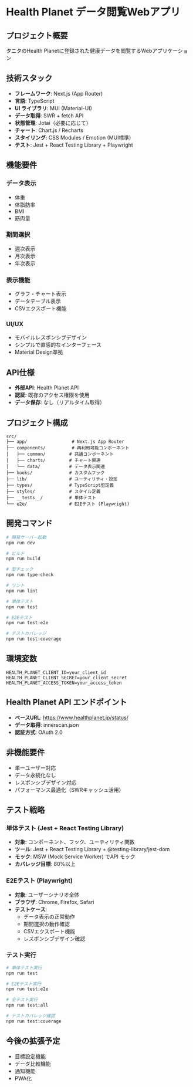 # Health Planet データ閲覧Webアプリ

## プロジェクト概要
タニタのHealth Planetに登録された健康データを閲覧するWebアプリケーション

## 技術スタック
- **フレームワーク**: Next.js (App Router)
- **言語**: TypeScript
- **UI ライブラリ**: MUI (Material-UI)
- **データ取得**: SWR + fetch API
- **状態管理**: Jotai（必要に応じて）
- **チャート**: Chart.js / Recharts
- **スタイリング**: CSS Modules / Emotion (MUI標準)
- **テスト**: Jest + React Testing Library + Playwright

## 機能要件

### データ表示
- 体重
- 体脂肪率  
- BMI
- 筋肉量

### 期間選択
- 週次表示
- 月次表示
- 年次表示

### 表示機能
- グラフ・チャート表示
- データテーブル表示
- CSVエクスポート機能

### UI/UX
- モバイルレスポンシブデザイン
- シンプルで直感的なインターフェース
- Material Design準拠

## API仕様
- **外部API**: Health Planet API
- **認証**: 既存のアクセス権限を使用
- **データ保存**: なし（リアルタイム取得）

## プロジェクト構成
```
src/
├── app/                 # Next.js App Router
├── components/          # 再利用可能コンポーネント
│   ├── common/         # 共通コンポーネント
│   ├── charts/         # チャート関連
│   └── data/           # データ表示関連
├── hooks/              # カスタムフック
├── lib/                # ユーティリティ・設定
├── types/              # TypeScript型定義
├── styles/             # スタイル定義
├── __tests__/          # 単体テスト
└── e2e/                # E2Eテスト (Playwright)
```

## 開発コマンド
```bash
# 開発サーバー起動
npm run dev

# ビルド
npm run build

# 型チェック
npm run type-check

# リント
npm run lint

# 単体テスト
npm run test

# E2Eテスト
npm run test:e2e

# テストカバレッジ
npm run test:coverage
```

## 環境変数
```env
HEALTH_PLANET_CLIENT_ID=your_client_id
HEALTH_PLANET_CLIENT_SECRET=your_client_secret
HEALTH_PLANET_ACCESS_TOKEN=your_access_token
```

## Health Planet API エンドポイント
- **ベースURL**: https://www.healthplanet.jp/status/
- **データ取得**: innerscan.json
- **認証方式**: OAuth 2.0

## 非機能要件
- 単一ユーザー対応
- データ永続化なし
- レスポンシブデザイン対応
- パフォーマンス最適化（SWRキャッシュ活用）

## テスト戦略

### 単体テスト (Jest + React Testing Library)
- **対象**: コンポーネント、フック、ユーティリティ関数
- **ツール**: Jest + React Testing Library + @testing-library/jest-dom
- **モック**: MSW (Mock Service Worker) でAPI モック
- **カバレッジ目標**: 80%以上

### E2Eテスト (Playwright)
- **対象**: ユーザーシナリオ全体
- **ブラウザ**: Chrome, Firefox, Safari
- **テストケース**:
  - データ表示の正常動作
  - 期間選択の動作確認
  - CSVエクスポート機能
  - レスポンシブデザイン確認

### テスト実行
```bash
# 単体テスト実行
npm run test

# E2Eテスト実行
npm run test:e2e

# 全テスト実行
npm run test:all

# テストカバレッジ確認
npm run test:coverage
```

## 今後の拡張予定
- 目標設定機能
- データ比較機能
- 通知機能
- PWA化